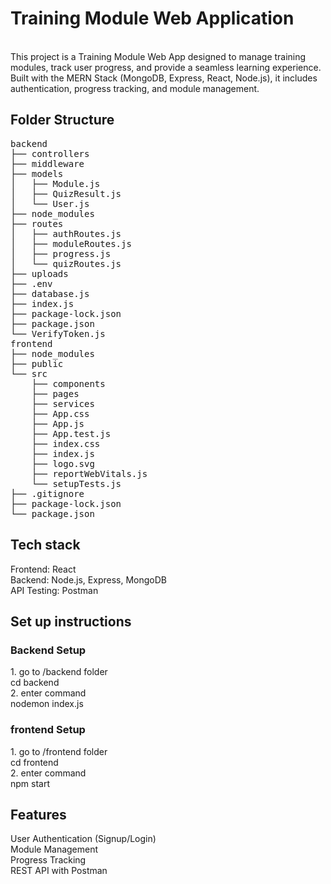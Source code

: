 <h1>Training Module Web Application</h1><br>
This project is a Training Module Web App designed to manage training modules, track user progress, and provide a seamless learning experience. Built with the MERN Stack (MongoDB, Express, React, Node.js), it includes authentication, progress tracking, and module management.
<h2>Folder Structure</h2>
<pre>
backend
├── controllers
├── middleware
├── models
│   ├── Module.js
│   ├── QuizResult.js
│   └── User.js
├── node_modules
├── routes
│   ├── authRoutes.js
│   ├── moduleRoutes.js
│   ├── progress.js
│   └── quizRoutes.js
├── uploads
├── .env
├── database.js
├── index.js
├── package-lock.json
├── package.json
└── VerifyToken.js
frontend
├── node_modules
├── public
└── src
    ├── components
    ├── pages
    ├── services
    ├── App.css
    ├── App.js
    ├── App.test.js
    ├── index.css
    ├── index.js
    ├── logo.svg
    ├── reportWebVitals.js
    └── setupTests.js
├── .gitignore
├── package-lock.json
└── package.json
</pre>
<h2>Tech stack</h2>
Frontend: React<br>
Backend: Node.js, Express, MongoDB<br>
API Testing: Postman<br>
<h2>Set up instructions</h2>
<h3>Backend Setup</h3>
1. go to /backend folder<br>
cd backend<br>
2. enter command<br>
nodemon index.js<br>
<h3>frontend Setup</h3>
1. go to /frontend folder<br>
cd frontend<br>
2. enter command<br>
npm start<br>
<h2>Features</h2>
User Authentication (Signup/Login)<br>
Module Management<br>
Progress Tracking<br>
REST API with Postman<br>
